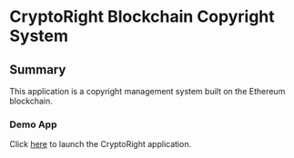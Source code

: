 # CryptoRight Blockchain Copyright System

## Summary

This application is a copyright management system built on the Ethereum blockchain.

### Demo App

Click [here](cryptoright-frontend/index.html) to launch the CryptoRight application.